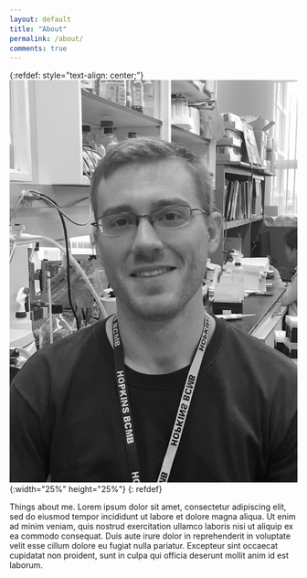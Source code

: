 ```yaml
---
layout: default
title: "About"
permalink: /about/
comments: true
---
```

{:refdef: style="text-align: center;"}
![lab_pic](/media/headshot_bw.jpg){:width="25%" height="25%"}
{: refdef}

Things about me. Lorem ipsum dolor sit amet, consectetur adipiscing elit, sed do eiusmod tempor incididunt ut labore et dolore magna aliqua. Ut enim ad minim veniam, quis nostrud exercitation ullamco laboris nisi ut aliquip ex ea commodo consequat. Duis aute irure dolor in reprehenderit in voluptate velit esse cillum dolore eu fugiat nulla pariatur. Excepteur sint occaecat cupidatat non proident, sunt in culpa qui officia deserunt mollit anim id est laborum.
